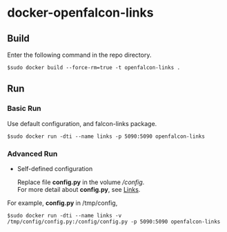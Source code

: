 # docker-openfalcon-links

## Build

Enter the following command in the repo directory.

```
$sudo docker build --force-rm=true -t openfalcon-links .
```

## Run

### Basic Run

Use default configuration, and falcon-links package.

```
$sudo docker run -dti --name links -p 5090:5090 openfalcon-links
```

### Advanced Run

+ Self-defined configuration

    Replace file **config.py** in the volume */config*.  
    For more detail about **config.py**, see [Links](http://book.open-falcon.com/zh/install/links.html).

For example, **config.py** in /tmp/config,

```
$sudo docker run -dti --name links -v /tmp/config/config.py:/config/config.py -p 5090:5090 openfalcon-links
```
